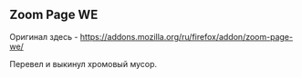 ## Zoom Page WE

Оригинал здесь - <a href="https://addons.mozilla.org/ru/firefox/addon/zoom-page-we/" target="_blank">https://addons.mozilla.org/ru/firefox/addon/zoom-page-we/</a>

Перевел и выкинул хромовый мусор.
